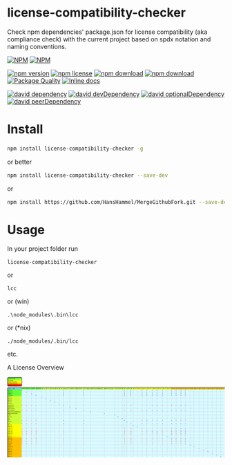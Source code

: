 # license-compatibility-checker
Check npm dependencies' package.json for license compatibility (aka compliance check) with the current project based on spdx notation and naming conventions.

[![NPM](https://nodei.co/npm/license-compatibility-checker.png?downloads=true&downloadRank=true&stars=true)](https://nodei.co/npm/license-compatibility-checker/) 
[![NPM](https://nodei.co/npm-dl/license-compatibility-checker.png?months=9&height=3)](https://nodei.co/npm/license-compatibility-checker/)

[![npm version](https://img.shields.io/npm/v/license-compatibility-checker.svg)](https://www.npmjs.com/package/license-compatibility-checker)
[![npm license](https://img.shields.io/npm/l/license-compatibility-checker.svg)](https://www.npmjs.com/package/license-compatibility-checker)
[![npm download](https://img.shields.io/npm/dm/license-compatibility-checker.svg)](https://www.npmjs.com/package/license-compatibility-checker)
[![npm download](https://img.shields.io/npm/dt/license-compatibility-checker.svg)](https://www.npmjs.com/package/license-compatibility-checker)
[![Package Quality](http://npm.packagequality.com/shield/license-compatibility-checker.svg)](http://packagequality.com/#?package=license-compatibility-checker)
[![Inline docs](http://inch-ci.org/github/HansHammel/license-compatibility-checker.svg?branch=master)](http://inch-ci.org/github/HansHammel/license-compatibility-checker)

[![david dependency](https://img.shields.io/david/HansHammel/license-compatibility-checker.svg)](https://david-dm.org/HansHammel/license-compatibility-checker)
[![david devDependency](https://img.shields.io/david/dev/HansHammel/license-compatibility-checker.svg)](https://david-dm.org/HansHammel/license-compatibility-checker)
[![david optionalDependency](https://img.shields.io/david/optional/HansHammel/license-compatibility-checker.svg)](https://david-dm.org/HansHammel/license-compatibility-checker)
[![david peerDependency](https://img.shields.io/david/peer/HansHammel/license-compatibility-checker.svg)](https://david-dm.org/HansHammel/license-compatibility-checker)

# Install

```sh
npm install license-compatibility-checker -g
```

or better

```sh
npm install license-compatibility-checker --save-dev
```

or

```sh
npm install https://github.com/HansHammel/MergeGithubFork.git --save-dev
```

# Usage

In your project folder run

	license-compatibility-checker
	
or

	lcc
	
or (win)

	.\node_modules\.bin\lcc

or (*nix)

	./node_modules/.bin/lcc

etc.


A License Overview

[![Licences](licenses.png)](licenses.svg)
